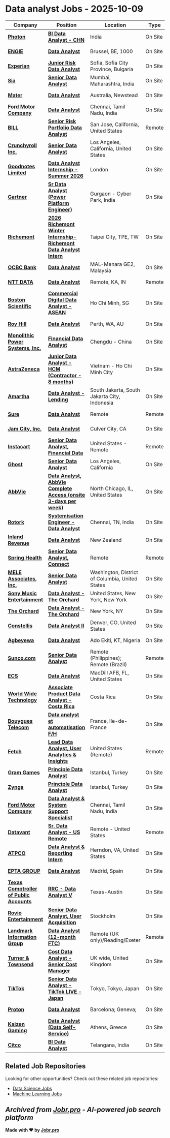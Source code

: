# Data analyst Jobs - 2025-10-09

| Company | Position | Location | Type | Date |
| ------- | -------- | -------- | ---- | ------ |
| **[Photon](https://www.photon.com/)** | **[BI Data Analyst - CHN](https://jobr.pro/job/29854687/bi-data-analyst-chn?utm_source=github&utm_medium=repo&utm_campaign=github-data-analyst-jobs)** | India | On Site | Oct 09 |
| **[ENGIE](https://www.engie.com)** | **[Data Analyst](https://jobr.pro/job/29841786/data-analyst?utm_source=github&utm_medium=repo&utm_campaign=github-data-analyst-jobs)** | Brussel, BE, 1000 | On Site | Oct 09 |
| **[Experian](https://www.experian.com/)** | **[Junior Risk Data Analyst](https://jobr.pro/job/29835555/junior-risk-data-analyst?utm_source=github&utm_medium=repo&utm_campaign=github-data-analyst-jobs)** | Sofia, Sofia City Province, Bulgaria | On Site | Oct 09 |
| **[Sia](https://www.sia-partners.com)** | **[Senior Data Analyst](https://jobr.pro/job/29833444/senior-data-analyst?utm_source=github&utm_medium=repo&utm_campaign=github-data-analyst-jobs)** | Mumbai, Maharashtra, India | On Site | Oct 09 |
| **[Mater](https://www.mater.org.au/)** | **[Data Analyst](https://jobr.pro/job/29853104/data-analyst?utm_source=github&utm_medium=repo&utm_campaign=github-data-analyst-jobs)** | Australia, Newstead | On Site | Oct 09 |
| **[Ford Motor Company](https://corporate.ford.com/)** | **[Data Analyst](https://jobr.pro/job/29855721/data-analyst?utm_source=github&utm_medium=repo&utm_campaign=github-data-analyst-jobs)** | Chennai, Tamil Nadu, India | On Site | Oct 09 |
| **[BILL](https://www.bill.com/)** | **[Senior Risk Portfolio Data Analyst](https://jobr.pro/job/29817308/senior-risk-portfolio-data-analyst?utm_source=github&utm_medium=repo&utm_campaign=github-data-analyst-jobs)** | San Jose, California, United States | Remote | Oct 09 |
| **[Crunchyroll Inc.](https://www.crunchyroll.com/)** | **[Senior Data Analyst](https://jobr.pro/job/29824576/senior-data-analyst?utm_source=github&utm_medium=repo&utm_campaign=github-data-analyst-jobs)** | Los Angeles, California, United States | On Site | Oct 09 |
| **[Goodnotes Limited](https://www.goodnotes.com/)** | **[Data Analyst Internship - Summer 2026](https://jobr.pro/job/29824865/data-analyst-internship-summer-2026?utm_source=github&utm_medium=repo&utm_campaign=github-data-analyst-jobs)** | London | On Site | Oct 09 |
| **[Gartner](https://www.gartner.com/)** | **[Sr Data Analyst (Power Platform Engineer)](https://jobr.pro/job/29813330/sr-data-analyst-power-platform-engineer?utm_source=github&utm_medium=repo&utm_campaign=github-data-analyst-jobs)** | Gurgaon - Cyber Park, India | On Site | Oct 09 |
| **[Richemont](https://richemont.com)** | **[2026 Richemont Winter Internship- Richemont Data Analyst Intern](https://jobr.pro/job/29830816/2026-richemont-winter-internship-richemont-data-analyst-intern?utm_source=github&utm_medium=repo&utm_campaign=github-data-analyst-jobs)** | Taipei City, TPE, TW | On Site | Oct 09 |
| **[OCBC Bank](https://www.ocbc.com/)** | **[Data Analyst](https://jobr.pro/job/29821298/data-analyst?utm_source=github&utm_medium=repo&utm_campaign=github-data-analyst-jobs)** | MAL-Menara GE2, Malaysia | On Site | Oct 09 |
| **[NTT DATA](https://nttdata.com)** | **[Data Analyst](https://jobr.pro/job/29843704/data-analyst?utm_source=github&utm_medium=repo&utm_campaign=github-data-analyst-jobs)** | Remote, KA, IN | Remote | Oct 09 |
| **[Boston Scientific](https://www.bostonscientific.com/)** | **[Commercial Digital Data Analyst - ASEAN](https://jobr.pro/job/29843096/commercial-digital-data-analyst-asean?utm_source=github&utm_medium=repo&utm_campaign=github-data-analyst-jobs)** | Ho Chi Minh, SG | On Site | Oct 09 |
| **[Roy Hill](https://www.royhill.com.au)** | **[Data Analyst](https://jobr.pro/job/29842716/data-analyst?utm_source=github&utm_medium=repo&utm_campaign=github-data-analyst-jobs)** | Perth, WA, AU | On Site | Oct 09 |
| **[Monolithic Power Systems, Inc.](https://www.monolithicpower.com/)** | **[Financial Data Analyst](https://jobr.pro/job/29851161/financial-data-analyst?utm_source=github&utm_medium=repo&utm_campaign=github-data-analyst-jobs)** | Chengdu - China | On Site | Oct 09 |
| **[AstraZeneca](https://www.astrazeneca.com/)** | **[Junior Data Analyst - HCM (Contractor - 8 months)](https://jobr.pro/job/29840335/junior-data-analyst-hcm-contractor-8-months?utm_source=github&utm_medium=repo&utm_campaign=github-data-analyst-jobs)** | Vietnam - Ho Chi Minh City | On Site | Oct 09 |
| **[Amartha](https://www.amartha.com/)** | **[Data Analyst - Lending](https://jobr.pro/job/29859059/data-analyst-lending?utm_source=github&utm_medium=repo&utm_campaign=github-data-analyst-jobs)** | South Jakarta, South Jakarta City, Indonesia | On Site | Oct 09 |
| **[Sure](https://www.sureapp.com/)** | **[Data Analyst](https://jobr.pro/job/29815807/data-analyst?utm_source=github&utm_medium=repo&utm_campaign=github-data-analyst-jobs)** | Remote | Remote | Oct 08 |
| **[Jam City, Inc.](https://www.jamcity.com/)** | **[Data Analyst](https://jobr.pro/job/29819327/data-analyst?utm_source=github&utm_medium=repo&utm_campaign=github-data-analyst-jobs)** | Culver City, CA | On Site | Oct 08 |
| **[Instacart](https://www.instacart.com/)** | **[Senior Data Analyst, Financial Data](https://jobr.pro/job/29819478/senior-data-analyst-financial-data?utm_source=github&utm_medium=repo&utm_campaign=github-data-analyst-jobs)** | United States - Remote | Remote | Oct 08 |
| **[Ghost](https://www.ghst.io/)** | **[Senior Data Analyst](https://jobr.pro/job/29824950/senior-data-analyst?utm_source=github&utm_medium=repo&utm_campaign=github-data-analyst-jobs)** | Los Angeles, California | On Site | Oct 08 |
| **[AbbVie](https://www.abbvie.com/)** | **[Data Analyst, AbbVie Complete Access (onsite 3-days per week)](https://jobr.pro/job/29826724/data-analyst-abbvie-complete-access-onsite-3-days-per-week?utm_source=github&utm_medium=repo&utm_campaign=github-data-analyst-jobs)** | North Chicago, IL, United States | On Site | Oct 08 |
| **[Rotork](https://www.rotork.com)** | **[Systemisation Engineer - Data Analyst](https://jobr.pro/job/29809518/systemisation-engineer-data-analyst?utm_source=github&utm_medium=repo&utm_campaign=github-data-analyst-jobs)** | Chennai, TN, India | On Site | Oct 08 |
| **[Inland Revenue](https://www.ird.govt.nz/)** | **[Data Analyst](https://jobr.pro/job/29856955/data-analyst?utm_source=github&utm_medium=repo&utm_campaign=github-data-analyst-jobs)** | New Zealand | On Site | Oct 08 |
| **[Spring Health](https://www.springhealth.com/)** | **[Senior Data Analyst, Connect](https://jobr.pro/job/29817841/senior-data-analyst-connect?utm_source=github&utm_medium=repo&utm_campaign=github-data-analyst-jobs)** | Remote | Remote | Oct 08 |
| **[MELE Associates, Inc.](https://www.meleassociates.com/)** | **[Senior Data Analyst](https://jobr.pro/job/29828493/senior-data-analyst?utm_source=github&utm_medium=repo&utm_campaign=github-data-analyst-jobs)** | Washington, District of Columbia, United States | On Site | Oct 08 |
| **[Sony Music Entertainment](https://www.sonymusic.com/)** | **[Data Analyst - The Orchard](https://jobr.pro/job/29820416/data-analyst-the-orchard?utm_source=github&utm_medium=repo&utm_campaign=github-data-analyst-jobs)** | United States, New York, New York | On Site | Oct 08 |
| **[The Orchard](https://www.theorchard.com/)** | **[Data Analyst - The Orchard](https://jobr.pro/job/29823064/data-analyst-the-orchard?utm_source=github&utm_medium=repo&utm_campaign=github-data-analyst-jobs)** | New York, NY | On Site | Oct 08 |
| **[Constellis](https://www.constellis.com/)** | **[Data Analyst II](https://jobr.pro/job/29774171/data-analyst-ii?utm_source=github&utm_medium=repo&utm_campaign=github-data-analyst-jobs)** | Denver, CO, United States | On Site | Oct 08 |
| **[Agbeyewa](https://www.agbeyewa.com)** | **[Data Analyst](https://jobr.pro/job/29809543/data-analyst?utm_source=github&utm_medium=repo&utm_campaign=github-data-analyst-jobs)** | Ado Ekiti, KT, Nigeria | On Site | Oct 08 |
| **[Sunco.com](https://www.sunco.com/)** | **[Senior Data Analyst](https://jobr.pro/job/29843891/senior-data-analyst?utm_source=github&utm_medium=repo&utm_campaign=github-data-analyst-jobs)** | Remote (Philippines); Remote (Brazil) | Remote | Oct 08 |
| **[ECS](https://ecstech.com/)** | **[Data Analyst](https://jobr.pro/job/29771826/data-analyst?utm_source=github&utm_medium=repo&utm_campaign=github-data-analyst-jobs)** | MacDill AFB, FL, United States | On Site | Oct 08 |
| **[World Wide Technology](https://www.wwt.com/)** | **[Associate Product Data Analyst - Costa Rica](https://jobr.pro/job/29771144/associate-product-data-analyst-costa-rica?utm_source=github&utm_medium=repo&utm_campaign=github-data-analyst-jobs)** | Costa Rica | On Site | Oct 08 |
| **[Bouygues Telecom](https://www.bouyguestelecom.fr/)** | **[Data analyst et automatisation F/H](https://jobr.pro/job/29785234/data-analyst-et-automatisation-fh?utm_source=github&utm_medium=repo&utm_campaign=github-data-analyst-jobs)** | France, Ile-de-France | On Site | Oct 08 |
| **[Fetch](https://fetch.com/)** | **[Lead Data Analyst, User Analytics & Insights](https://jobr.pro/job/29817922/lead-data-analyst-user-analytics-insights?utm_source=github&utm_medium=repo&utm_campaign=github-data-analyst-jobs)** | United States (Remote) | Remote | Oct 08 |
| **[Gram Games](https://gram.gs/)** | **[Principle Data Analyst](https://jobr.pro/job/29829775/principle-data-analyst?utm_source=github&utm_medium=repo&utm_campaign=github-data-analyst-jobs)** | Istanbul, Turkey | On Site | Oct 08 |
| **[Zynga](https://www.zynga.com/)** | **[Principle Data Analyst](https://jobr.pro/job/29815529/principle-data-analyst?utm_source=github&utm_medium=repo&utm_campaign=github-data-analyst-jobs)** | Istanbul, Turkey | On Site | Oct 08 |
| **[Ford Motor Company](https://corporate.ford.com/)** | **[Data Analyst & System Support Specialist](https://jobr.pro/job/29855735/data-analyst-system-support-specialist?utm_source=github&utm_medium=repo&utm_campaign=github-data-analyst-jobs)** | Chennai, Tamil Nadu, India | On Site | Oct 08 |
| **[Datavant](https://www.datavant.com/)** | **[Sr. Data Analyst - US Remote](https://jobr.pro/job/29819318/sr-data-analyst-us-remote?utm_source=github&utm_medium=repo&utm_campaign=github-data-analyst-jobs)** | Remote - United States | Remote | Oct 08 |
| **[ATPCO](https://www.atpco.net)** | **[Data Analyst & Reporting Intern](https://jobr.pro/job/29809574/data-analyst-reporting-intern?utm_source=github&utm_medium=repo&utm_campaign=github-data-analyst-jobs)** | Herndon, VA, United States | On Site | Oct 08 |
| **[EPTA GROUP](https://www.eptarefrigeration.com/)** | **[Data Analyst](https://jobr.pro/job/29758126/data-analyst?utm_source=github&utm_medium=repo&utm_campaign=github-data-analyst-jobs)** | Madrid, Spain | On Site | Oct 08 |
| **[Texas Comptroller of Public Accounts](https://comptroller.texas.gov/)** | **[RRC - Data Analyst V](https://jobr.pro/job/29750699/rrc-data-analyst-v?utm_source=github&utm_medium=repo&utm_campaign=github-data-analyst-jobs)** | Texas-Austin | On Site | Oct 08 |
| **[Rovio Entertainment](https://www.rovio.com/)** | **[Senior Data Analyst, User Acquisition](https://jobr.pro/job/29821746/senior-data-analyst-user-acquisition?utm_source=github&utm_medium=repo&utm_campaign=github-data-analyst-jobs)** | Stockholm | On Site | Oct 08 |
| **[Landmark Information Group](https://www.landmark.co.uk/)** | **[Data Analyst (12-month FTC)](https://jobr.pro/job/29825501/data-analyst-12-month-ftc?utm_source=github&utm_medium=repo&utm_campaign=github-data-analyst-jobs)** | Remote (UK only)/Reading/Exeter | Remote | Oct 08 |
| **[Turner & Townsend](https://www.turnerandtownsend.com)** | **[Cost Data Analyst - Senior Cost Manager](https://jobr.pro/job/29742710/cost-data-analyst-senior-cost-manager?utm_source=github&utm_medium=repo&utm_campaign=github-data-analyst-jobs)** | UK wide, United Kingdom | On Site | Oct 08 |
| **[TikTok](https://www.tiktok.com/)** | **[Senior Data Analyst - TikTok LIVE - Japan](https://jobr.pro/job/29741327/senior-data-analyst-tiktok-live-japan?utm_source=github&utm_medium=repo&utm_campaign=github-data-analyst-jobs)** | Tokyo, Tokyo, Japan | On Site | Oct 08 |
| **[Proton](https://proton.me/)** | **[Data Analyst](https://jobr.pro/job/29827244/data-analyst?utm_source=github&utm_medium=repo&utm_campaign=github-data-analyst-jobs)** | Barcelona; Geneva; | On Site | Oct 08 |
| **[Kaizen Gaming](https://kaizengaming.com/)** | **[Data Analyst (Data Self-Service)](https://jobr.pro/job/29820870/data-analyst-data-self-service?utm_source=github&utm_medium=repo&utm_campaign=github-data-analyst-jobs)** | Athens, Greece | On Site | Oct 08 |
| **[Citco](https://www.citco.com/)** | **[BI Data Analyst](https://jobr.pro/job/29763667/bi-data-analyst?utm_source=github&utm_medium=repo&utm_campaign=github-data-analyst-jobs)** | Telangana, India | On Site | Oct 08 |

## Related Job Repositories

Looking for other opportunities? Check out these related job repositories:

- [Data Science Jobs](https://github.com/jobs-jobr-pro/Data-Science-Jobs)
- [Machine Learning Jobs](https://github.com/jobs-jobr-pro/Machine-Learning-Jobs)



*Archived from [Jobr.pro](https://jobr.pro?utm_source=github&utm_medium=repo&utm_campaign=github-data-analyst-jobs) - AI-powered job search platform*
---

**Made with ❤️ by [Jobr.pro](https://jobr.pro?utm_source=github&utm_medium=repo&utm_campaign=github-data-analyst-jobs)**